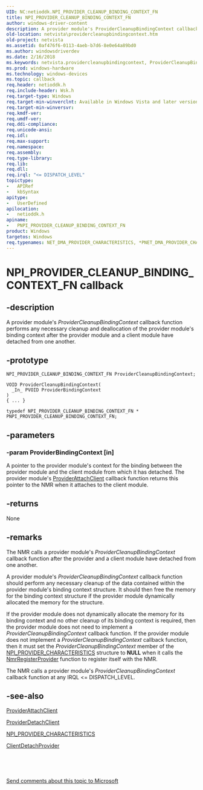 ```yaml
---
UID: NC:netioddk.NPI_PROVIDER_CLEANUP_BINDING_CONTEXT_FN
title: NPI_PROVIDER_CLEANUP_BINDING_CONTEXT_FN
author: windows-driver-content
description: A provider module's ProviderCleanupBindingContext callback function performs any necessary cleanup and deallocation of the provider module's binding context after the provider module and a client module have detached from one another.
old-location: netvista\providercleanupbindingcontext.htm
old-project: netvista
ms.assetid: 0af476f6-0113-4aeb-b7d6-8e0e64a89bd0
ms.author: windowsdriverdev
ms.date: 2/16/2018
ms.keywords: netvista.providercleanupbindingcontext, ProviderCleanupBindingContext callback function [Network Drivers Starting with Windows Vista], ProviderCleanupBindingContext, NPI_PROVIDER_CLEANUP_BINDING_CONTEXT_FN, NPI_PROVIDER_CLEANUP_BINDING_CONTEXT_FN, netioddk/ProviderCleanupBindingContext, PNPI_PROVIDER_CLEANUP_BINDING_CONTEXT_FN callback function [Network Drivers Starting with Windows Vista], PNPI_PROVIDER_CLEANUP_BINDING_CONTEXT_FN, nmrref_9723dfb1-96dd-410c-a5cd-1adfb6aa9544.xml
ms.prod: windows-hardware
ms.technology: windows-devices
ms.topic: callback
req.header: netioddk.h
req.include-header: Wsk.h
req.target-type: Windows
req.target-min-winverclnt: Available in Windows Vista and later versions of the Windows operating   systems.
req.target-min-winversvr: 
req.kmdf-ver: 
req.umdf-ver: 
req.ddi-compliance: 
req.unicode-ansi: 
req.idl: 
req.max-support: 
req.namespace: 
req.assembly: 
req.type-library: 
req.lib: 
req.dll: 
req.irql: "<= DISPATCH_LEVEL"
topictype:
-	APIRef
-	kbSyntax
apitype:
-	UserDefined
apilocation:
-	netioddk.h
apiname:
-	PNPI_PROVIDER_CLEANUP_BINDING_CONTEXT_FN
product: Windows
targetos: Windows
req.typenames: NET_DMA_PROVIDER_CHARACTERISTICS, *PNET_DMA_PROVIDER_CHARACTERISTICS
---
```


# NPI_PROVIDER_CLEANUP_BINDING_CONTEXT_FN callback


## -description


A provider module's 
  <i>ProviderCleanupBindingContext</i> callback function performs any necessary cleanup and deallocation of
  the provider module's binding context after the provider module and a client module have detached from one
  another.


## -prototype


````
NPI_PROVIDER_CLEANUP_BINDING_CONTEXT_FN ProviderCleanupBindingContext;

VOID ProviderCleanupBindingContext(
  _In_ PVOID ProviderBindingContext
)
{ ... }

typedef NPI_PROVIDER_CLEANUP_BINDING_CONTEXT_FN * PNPI_PROVIDER_CLEANUP_BINDING_CONTEXT_FN;
````


## -parameters




### -param ProviderBindingContext [in]

A pointer to the provider module's context for the binding between the provider module and the
     client module from which it has detached. The provider module's 
     <a href="..\netioddk\nc-netioddk-npi_provider_attach_client_fn.md">ProviderAttachClient</a> callback
     function returns this pointer to the NMR when it attaches to the client module.


## -returns



None




## -remarks



The NMR calls a provider module's 
    <i>ProviderCleanupBindingContext</i> callback function after the provider and a client module have
    detached from one another.

A provider module's 
    <i>ProviderCleanupBindingContext</i> callback function should perform any necessary cleanup of the data
    contained within the provider module's binding context structure. It should then free the memory for the
    binding context structure if the provider module dynamically allocated the memory for the structure.

If the provider module does not dynamically allocate the memory for its binding context and no other
    cleanup of its binding context is required, then the provider module does not need to implement a 
    <i>ProviderCleanupBindingContext</i> callback function. If the provider module does not implement a 
    <i>ProviderCleanupBindingContext</i> callback function, then it must set the 
    <i>ProviderCleanupBindingContext</i> member of the 
    <a href="..\netioddk\ns-netioddk-_npi_provider_characteristics.md">
    NPI_PROVIDER_CHARACTERISTICS</a> structure to <b>NULL</b> when it calls the 
    <a href="..\netioddk\nf-netioddk-nmrregisterprovider.md">NmrRegisterProvider</a> function to
    register itself with the NMR.

The NMR calls a provider module's 
    <i>ProviderCleanupBindingContext</i> callback function at any IRQL &lt;= DISPATCH_LEVEL.




## -see-also

<a href="..\netioddk\nc-netioddk-npi_provider_attach_client_fn.md">ProviderAttachClient</a>



<a href="..\netioddk\nc-netioddk-npi_provider_detach_client_fn.md">ProviderDetachClient</a>



<a href="..\netioddk\ns-netioddk-_npi_provider_characteristics.md">NPI_PROVIDER_CHARACTERISTICS</a>



<a href="..\netioddk\nc-netioddk-npi_client_detach_provider_fn.md">ClientDetachProvider</a>



 

 

<a href="mailto:wsddocfb@microsoft.com?subject=Documentation%20feedback [netvista\netvista]:%20NPI_PROVIDER_CLEANUP_BINDING_CONTEXT_FN callback function%20 RELEASE:%20(2/16/2018)&amp;body=%0A%0APRIVACY STATEMENT%0A%0AWe use your feedback to improve the documentation. We don't use your email address for any other purpose, and we'll remove your email address from our system after the issue that you're reporting is fixed. While we're working to fix this issue, we might send you an email message to ask for more info. Later, we might also send you an email message to let you know that we've addressed your feedback.%0A%0AFor more info about Microsoft's privacy policy, see http://privacy.microsoft.com/en-us/default.aspx." title="Send comments about this topic to Microsoft">Send comments about this topic to Microsoft</a>


